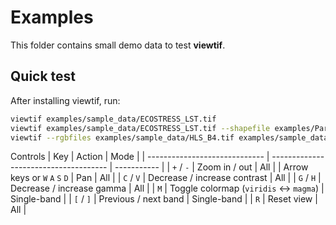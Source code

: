 # Examples

This folder contains small demo data to test **viewtif**.

## Quick test
After installing viewtif, run:

```bash
viewtif examples/sample_data/ECOSTRESS_LST.tif
viewtif examples/sample_data/ECOSTRESS_LST.tif --shapefile examples/Parcels_Public.shp
viewtif --rgbfiles examples/sample_data/HLS_B4.tif examples/sample_data/HLS_B3.tif examples/sample_data/HLS_B2.tif
```

Controls
| Key                           | Action                                | Mode        |
| ----------------------------- | ------------------------------------- | ----------- |
| `+` / `-`                     | Zoom in / out                         | All         |
| Arrow keys or `W` `A` `S` `D` | Pan                                   | All         |
| `C` / `V`                     | Decrease / increase contrast          | All         |
| `G` / `H`                     | Decrease / increase gamma             | All         |
| `M`                           | Toggle colormap (`viridis` ↔ `magma`) | Single-band |
| `[` / `]`                     | Previous / next band                  | Single-band |
| `R`                           | Reset view                            | All         |


